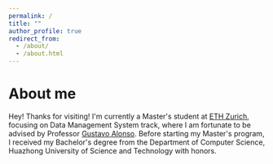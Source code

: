 ```yaml
---
permalink: /
title: ""
author_profile: true
redirect_from: 
  - /about/
  - /about.html
---
```


About me
======
Hey! Thanks for visiting! I'm currently a Master's student at [ETH Zurich](https://ethz.ch/), focusing on Data Management System track, where I am fortunate to be advised by Professor [Gustavo Alonso](https://people.inf.ethz.ch/alonso/). Before starting my Master's program, I received my Bachelor's degree from the Department of Computer Science, Huazhong University of Science and Technology with honors.
